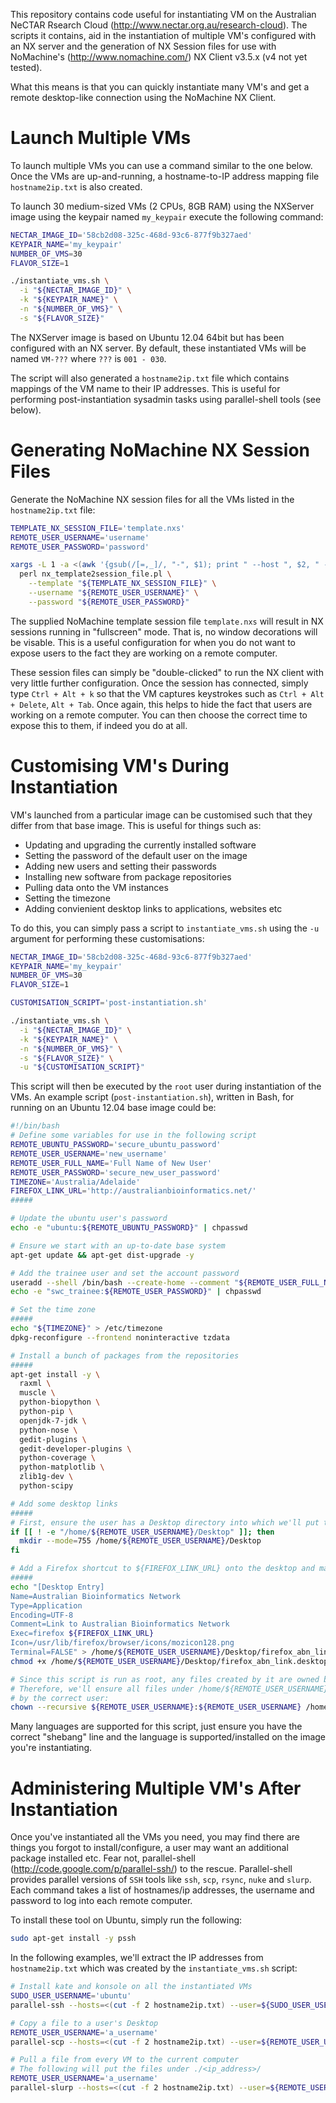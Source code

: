 This repository contains code useful for instantiating VM on the Australian
NeCTAR Rsearch Cloud (http://www.nectar.org.au/research-cloud). The scripts
it contains, aid in the instantiation of multiple VM's configured with an NX
server and the generation of NX Session files for use with NoMachine's 
(http://www.nomachine.com/) NX Client v3.5.x (v4 not yet tested).

What this means is that you can quickly instantiate many VM's and get a
remote desktop-like connection using the NoMachine NX Client.

# Launch Multiple VMs
To launch multiple VMs you can use a command similar to the one below. Once the VMs are up-and-running, 
a hostname-to-IP address mapping file ```hostname2ip.txt``` is also created.

To launch 30 medium-sized VMs (2 CPUs, 8GB RAM) using the NXServer image using the keypair named
```my_keypair``` execute the following command:
```bash
NECTAR_IMAGE_ID='58cb2d08-325c-468d-93c6-877f9b327aed'
KEYPAIR_NAME='my_keypair'
NUMBER_OF_VMS=30
FLAVOR_SIZE=1

./instantiate_vms.sh \
  -i "${NECTAR_IMAGE_ID}" \
  -k "${KEYPAIR_NAME}" \
  -n "${NUMBER_OF_VMS}" \
  -s "${FLAVOR_SIZE}"
```

The NXServer image is based on Ubuntu 12.04 64bit but has been configured with an NX server. By default,
these instantiated VMs will be named ```VM-???``` where ```???``` is ```001 - 030```.

The script will also generated a ```hostname2ip.txt``` file which contains mappings
of the VM name to their IP addresses. This is useful for performing post-instantiation sysadmin
tasks using parallel-shell tools (see below).

# Generating NoMachine NX Session Files
Generate the NoMachine NX session files for all the VMs listed in the ```hostname2ip.txt``` file:
```bash
TEMPLATE_NX_SESSION_FILE='template.nxs'
REMOTE_USER_USERNAME='username'
REMOTE_USER_PASSWORD='password'

xargs -L 1 -a <(awk '{gsub(/[=,_]/, "-", $1); print " --host ", $2, " --output ", $1".nxs"}' < hostname2ip.txt) \
  perl nx_template2session_file.pl \
    --template "${TEMPLATE_NX_SESSION_FILE}" \
    --username "${REMOTE_USER_USERNAME}" \
    --password "${REMOTE_USER_PASSWORD}"
```

The supplied NoMachine template session file ```template.nxs``` will result in NX
sessions running in "fullscreen" mode. That is, no window decorations will be
visable. This is a useful configuration for when you do not want to expose users
to the fact they are working on a remote computer.

These session files can simply be "double-clicked" to run the NX client with very
little further configuration. Once the session has connected, simply type
```Ctrl + Alt + k``` so that the VM captures keystrokes such as ```Ctrl + Alt + Delete```,
```Alt + Tab```. Once again, this helps to hide the fact that users are working
on a remote computer. You can then choose the correct time to expose this to them,
if indeed you do at all.

# Customising VM's During Instantiation
VM's launched from a particular image can be customised such that they differ from that
base image. This is useful for things such as:

* Updating and upgrading the currently installed software
* Setting the password of the default user on the image
* Adding new users and setting their passwords
* Installing new software from package repositories
* Pulling data onto the VM instances
* Setting the timezone
* Adding convienient desktop links to applications, websites etc

To do this, you can simply pass a script to ```instantiate_vms.sh``` using the ```-u```
argument for performing these customisations:
```bash
NECTAR_IMAGE_ID='58cb2d08-325c-468d-93c6-877f9b327aed'
KEYPAIR_NAME='my_keypair'
NUMBER_OF_VMS=30
FLAVOR_SIZE=1

CUSTOMISATION_SCRIPT='post-instantiation.sh'

./instantiate_vms.sh \
  -i "${NECTAR_IMAGE_ID}" \
  -k "${KEYPAIR_NAME}" \
  -n "${NUMBER_OF_VMS}" \
  -s "${FLAVOR_SIZE}" \
  -u "${CUSTOMISATION_SCRIPT}"
```

This script will then be executed by the ```root``` user during instantiation of the VMs. An example
script (```post-instantiation.sh```), written in Bash, for running on an Ubuntu 12.04 base
image could be:
```bash
#!/bin/bash
# Define some variables for use in the following script
REMOTE_UBUNTU_PASSWORD='secure_ubuntu_password'
REMOTE_USER_USERNAME='new_username'
REMOTE_USER_FULL_NAME='Full Name of New User'
REMOTE_USER_PASSWORD='secure_new_user_password'
TIMEZONE='Australia/Adelaide'
FIREFOX_LINK_URL='http://australianbioinformatics.net/'
#####

# Update the ubuntu user's password
echo -e "ubuntu:${REMOTE_UBUNTU_PASSWORD}" | chpasswd

# Ensure we start with an up-to-date base system
apt-get update && apt-get dist-upgrade -y

# Add the trainee user and set the account password
useradd --shell /bin/bash --create-home --comment "${REMOTE_USER_FULL_NAME}" ${REMOTE_USER_USERNAME}
echo -e "swc_trainee:${REMOTE_USER_PASSWORD}" | chpasswd

# Set the time zone
#####
echo "${TIMEZONE}" > /etc/timezone
dpkg-reconfigure --frontend noninteractive tzdata

# Install a bunch of packages from the repositories
#####
apt-get install -y \
  raxml \
  muscle \
  python-biopython \
  python-pip \
  openjdk-7-jdk \
  python-nose \
  gedit-plugins \
  gedit-developer-plugins \
  python-coverage \
  python-matplotlib \
  zlib1g-dev \
  python-scipy

# Add some desktop links
#####
# First, ensure the user has a Desktop directory into which we'll put these files
if [[ ! -e "/home/${REMOTE_USER_USERNAME}/Desktop" ]]; then
  mkdir --mode=755 /home/${REMOTE_USER_USERNAME}/Desktop
fi

# Add a Firefox shortcut to ${FIREFOX_LINK_URL} onto the desktop and make it executable
#####
echo "[Desktop Entry]
Name=Australian Bioinformatics Network
Type=Application
Encoding=UTF-8
Comment=Link to Australian Bioinformatics Network
Exec=firefox ${FIREFOX_LINK_URL}
Icon=/usr/lib/firefox/browser/icons/mozicon128.png
Terminal=FALSE" > /home/${REMOTE_USER_USERNAME}/Desktop/firefox_abn_link.desktop
chmod +x /home/${REMOTE_USER_USERNAME}/Desktop/firefox_abn_link.desktop

# Since this script is run as root, any files created by it are owned by root:root.
# Therefore, we'll ensure all files under /home/${REMOTE_USER_USERNAME} are owned
# by the correct user:
chown --recursive ${REMOTE_USER_USERNAME}:${REMOTE_USER_USERNAME} /home/${REMOTE_USER_USERNAME}/
```

Many languages are supported for this script, just ensure you have the correct "shebang" line and the
language is supported/installed on the image you're instantiating.

# Administering Multiple VM's After Instantiation
Once you've instantiated all the VMs you need, you may find there are things you forgot
to install/configure, a user may want an additional package installed etc. Fear not,
parallel-shell (http://code.google.com/p/parallel-ssh/) to the rescue. Parallel-shell
provides parallel versions of ```SSH``` tools like ```ssh```, ```scp```, ```rsync```,
```nuke``` and ```slurp```. Each command takes a list of hostnames/ip addresses, the
username and password to log into each remote computer.

To install these tool on Ubuntu, simply run the following:
```bash
sudo apt-get install -y pssh
```

In the following examples, we'll extract the IP addresses from ```hostname2ip.txt``` which was created
by the ```instantiate_vms.sh``` script:
```bash
# Install kate and konsole on all the instantiated VMs
SUDO_USER_USERNAME='ubuntu'
parallel-ssh --hosts=<(cut -f 2 hostname2ip.txt) --user=${SUDO_USER_USERNAME} --askpass -O UserKnownHostsFile=/dev/null -O StrictHostKeyChecking=no --timeout=0 sudo apt-get install -y kate konsole
```

```bash
# Copy a file to a user's Desktop
REMOTE_USER_USERNAME='a_username'
parallel-scp --hosts=<(cut -f 2 hostname2ip.txt) --user=${REMOTE_USER_USERNAME} --askpass -O UserKnownHostsFile=/dev/null -O StrictHostKeyChecking=no --timeout=0 ./a_file /home/$REMOTE_USER_USERNAME/Desktop/
```

```bash
# Pull a file from every VM to the current computer
# The following will put the files under ./<ip_address>/
REMOTE_USER_USERNAME='a_username'
parallel-slurp --hosts=<(cut -f 2 hostname2ip.txt) --user=${REMOTE_USER_USERNAME} --askpass -O UserKnownHostsFile=/dev/null -O StrictHostKeyChecking=no --timeout=0 -L ./ /home/$REMOTE_USER_USERNAME/some_file some_file
```


